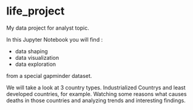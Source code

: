# life_project
My data project for analyst topic.

In this Jupyter Notebook you will find :

- data shaping
- data visualization
- data exploration

from a special gapminder dataset. 

We will take a look at 3 country types. Industrialized Countrys and least developed countries, for example.
Watching some reasons what causes deaths in those countries and analyzing trends and interesting findings.

